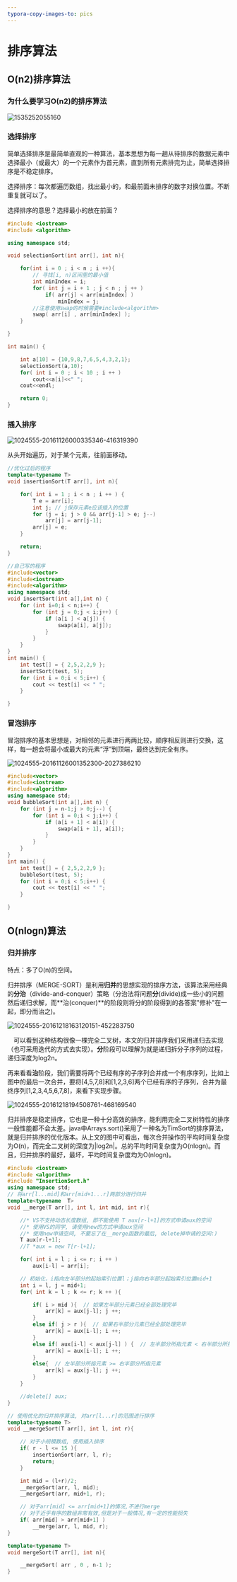 ```yaml
---
typora-copy-images-to: pics
---
```


# 排序算法

## O(n2)排序算法

### 为什么要学习O(n2)的排序算法

![1535252055160](pics/1535252055160.png)

### 选择排序

简单选择排序是最简单直观的一种算法，基本思想为每一趟从待排序的数据元素中选择最小（或最大）的一个元素作为首元素，直到所有元素排完为止，简单选择排序是不稳定排序。

选择排序：每次都遍历数组，找出最小的，和最前面未排序的数字对换位置。不断重复就可以了。

选择排序的意思？选择最小的放在前面？

~~~c++
#include <iostream>
#include <algorithm>

using namespace std;

void selectionSort(int arr[], int n){

    for(int i = 0 ; i < n ; i ++){
        // 寻找[i, n)区间里的最小值
        int minIndex = i;
        for( int j = i + 1 ; j < n ; j ++ )
            if( arr[j] < arr[minIndex] )
                minIndex = j;
		//注意使用swap的时候需要#include<algorithm>
        swap( arr[i] , arr[minIndex] );
    }

}

int main() {

    int a[10] = {10,9,8,7,6,5,4,3,2,1};
    selectionSort(a,10);
    for( int i = 0 ; i < 10 ; i ++ )
        cout<<a[i]<<" ";
    cout<<endl;

    return 0;
}
~~~

### 插入排序

![1024555-20161126000335346-416319390](pics/1024555-20161126000335346-416319390.png)

从头开始遍历，对于某个元素，往前面移动。

~~~c++
//优化过后的程序
template<typename T>
void insertionSort(T arr[], int n){

    for( int i = 1 ; i < n ; i ++ ) {
        T e = arr[i];
        int j; // j保存元素e应该插入的位置
        for (j = i; j > 0 && arr[j-1] > e; j--)
            arr[j] = arr[j-1];
        arr[j] = e;
    }

    return;
}

//自己写的程序
#include<vector>
#include<iostream>
#include<algorithm>
using namespace std;
void insertSort(int a[],int n) {
	for (int i=0;i < n;i++) {
		for (int j = 0;j < i;j++) {
			if (a[i ] < a[j]) {
				swap(a[i], a[j]);
			}
		}
	}
}
int main() {
	int test[] = { 2,5,2,2,9 };
	insertSort(test, 5);
	for (int i = 0;i < 5;i++) {
		cout << test[i] << " ";
	}

}
~~~

### 冒泡排序

冒泡排序的基本思想是，对相邻的元素进行两两比较，顺序相反则进行交换，这样，每一趟会将最小或最大的元素“浮”到顶端，最终达到完全有序。

![1024555-20161126001352300-2027386210](pics/1024555-20161126001352300-2027386210.png)

~~~c++
#include<vector>
#include<iostream>
#include<algorithm>
using namespace std;
void bubbleSort(int a[],int n) {
	for (int j = n-1;j > 0;j--) {
		for (int i = 0;i < j;i++) {
			if (a[i + 1] < a[i]) {
				swap(a[i + 1], a[i]);
			}
		}
	}
}
int main() {
	int test[] = { 2,5,2,2,9 };
	bubbleSort(test, 5);
	for (int i = 0;i < 5;i++) {
		cout << test[i] << " ";
	}

}
~~~

## O(nlogn)算法

### 归并排序

特点：多了O(n)的空间。

归并排序（MERGE-SORT）是利用**归并**的思想实现的排序方法，该算法采用经典的**分治**（divide-and-conquer）策略（分治法将问题**分**(divide)成一些小的问题然后递归求解，而**治(conquer)**的阶段则将分的阶段得到的各答案"修补"在一起，即分而治之)。

![1024555-20161218163120151-452283750](pics/1024555-20161218163120151-452283750.png)

　可以看到这种结构很像一棵完全二叉树，本文的归并排序我们采用递归去实现（也可采用迭代的方式去实现）。**分**阶段可以理解为就是递归拆分子序列的过程，递归深度为log2n。

再来看看**治**阶段，我们需要将两个已经有序的子序列合并成一个有序序列，比如上图中的最后一次合并，要将[4,5,7,8]和[1,2,3,6]两个已经有序的子序列，合并为最终序列[1,2,3,4,5,6,7,8]，来看下实现步骤。

![1024555-20161218194508761-468169540](pics/1024555-20161218194508761-468169540.png)

归并排序是稳定排序，它也是一种十分高效的排序，能利用完全二叉树特性的排序一般性能都不会太差。java中Arrays.sort()采用了一种名为TimSort的排序算法，就是归并排序的优化版本。从上文的图中可看出，每次合并操作的平均时间复杂度为O(n)，而完全二叉树的深度为|log2n|。总的平均时间复杂度为O(nlogn)。而且，归并排序的最好，最坏，平均时间复杂度均为O(nlogn)。

~~~c++
#include <iostream>
#include <algorithm>
#include "InsertionSort.h"
using namespace std;
// 将arr[l...mid]和arr[mid+1...r]两部分进行归并
template<typename  T>
void __merge(T arr[], int l, int mid, int r){

    //* VS不支持动态长度数组, 即不能使用 T aux[r-l+1]的方式申请aux的空间
    //* 使用VS的同学, 请使用new的方式申请aux空间
    //* 使用new申请空间, 不要忘了在__merge函数的最后, delete掉申请的空间:)
    T aux[r-l+1];
    //T *aux = new T[r-l+1];

    for( int i = l ; i <= r; i ++ )
        aux[i-l] = arr[i];

    // 初始化，i指向左半部分的起始索引位置l；j指向右半部分起始索引位置mid+1
    int i = l, j = mid+1;
    for( int k = l ; k <= r; k ++ ){

        if( i > mid ){  // 如果左半部分元素已经全部处理完毕
            arr[k] = aux[j-l]; j ++;
        }
        else if( j > r ){  // 如果右半部分元素已经全部处理完毕
            arr[k] = aux[i-l]; i ++;
        }
        else if( aux[i-l] < aux[j-l] ) {  // 左半部分所指元素 < 右半部分所指元素
            arr[k] = aux[i-l]; i ++;
        }
        else{  // 左半部分所指元素 >= 右半部分所指元素
            arr[k] = aux[j-l]; j ++;
        }
    }

    //delete[] aux;
}

// 使用优化的归并排序算法, 对arr[l...r]的范围进行排序
template<typename T>
void __mergeSort(T arr[], int l, int r){

    // 对于小规模数组, 使用插入排序
    if( r - l <= 15 ){
        insertionSort(arr, l, r);
        return;
    }

    int mid = (l+r)/2;
    __mergeSort(arr, l, mid);
    __mergeSort(arr, mid+1, r);

    // 对于arr[mid] <= arr[mid+1]的情况,不进行merge
    // 对于近乎有序的数组非常有效,但是对于一般情况,有一定的性能损失
    if( arr[mid] > arr[mid+1] )
        __merge(arr, l, mid, r);
}

template<typename T>
void mergeSort(T arr[], int n){

    __mergeSort( arr , 0 , n-1 );
}

~~~


